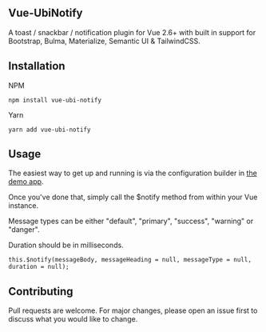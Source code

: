 ## Vue-UbiNotify

A toast / snackbar / notification plugin for Vue 2.6+ with built in support for Bootstrap, Bulma, Materialize, Semantic UI & TailwindCSS.

## Installation

NPM

```
npm install vue-ubi-notify
```

Yarn

```
yarn add vue-ubi-notify
```

## Usage

The easiest way to get up and running is via the configuration builder in [the demo app](https://rmhubbert.github.io/vue-ubi-notify).

Once you've done that, simply call the \$notify method from within your Vue instance.

Message types can be either "default", "primary", "success", "warning" or "danger".

Duration should be in milliseconds.

```
this.$notify(messageBody, messageHeading = null, messageType = null, duration = null);
```

## Contributing

Pull requests are welcome. For major changes, please open an issue first to discuss what you would like to change.
